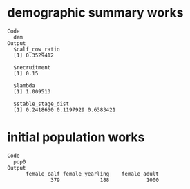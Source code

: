 # demographic summary works

    Code
      dem
    Output
      $calf_cow_ratio
      [1] 0.3529412
      
      $recruitment
      [1] 0.15
      
      $lambda
      [1] 1.009513
      
      $stable_stage_dist
      [1] 0.2418650 0.1197929 0.6383421
      

# initial population works

    Code
      pop0
    Output
          female_calf female_yearling    female_adult 
                  379             188            1000 

